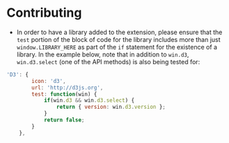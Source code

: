 # Contributing

* In order to have a library added to the extension, please ensure that the `test` portion of the block of code for the library includes more than just `window.LIBRARY_HERE` as part of the `if` statement for the existence of a library.  In the example below, note that in addition to `win.d3`, `win.d3.select` (one of the API methods) is also being tested for:
```JavaScript
'D3': {
        icon: 'd3',
        url: 'http://d3js.org',
        test: function(win) {
            if(win.d3 && win.d3.select) {
                return { version: win.d3.version };
            }
            return false;
        }
    },
```